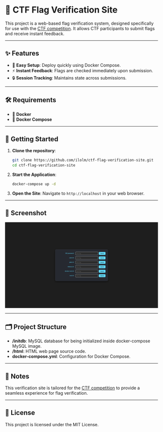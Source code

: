 # 🏁 CTF Flag Verification Site

This project is a web-based flag verification system, designed specifically for use with the [CTF competition](https://github.com/ilolm/docker-CTF). It allows CTF participants to submit flags and receive instant feedback.

---

## ✨ Features

- 🚀 **Easy Setup**: Deploy quickly using Docker Compose.
- ⚡ **Instant Feedback**: Flags are checked immediately upon submission.
- 🔒 **Session Tracking**: Maintains state across submissions.

---

## 🛠️ Requirements

- 🐋 **Docker**
- 🧩 **Docker Compose**

---

## 🚀 Getting Started

1. **Clone the repository**:
    ```bash
    git clone https://github.com/ilolm/ctf-flag-verification-site.git
    cd ctf-flag-verification-site
    ```

2. **Start the Application**:
    ```bash
    docker-compose up -d
    ```

3. **Open the Site**:
    Navigate to `http://localhost` in your web browser.

---

## 📸 Screenshot

![CTF Flag Verification Site](./site-preview.png)

---

## 🗂️ Project Structure

- **/initdb**: MySQL database for being initialized inside docker-compose MySQL image.
- **/html**: HTML web page source code.
- **docker-compose.yml**: Configuration for Docker Compose.

---

## 📌 Notes

This verification site is tailored for the [CTF competition](https://github.com/ilolm/docker-CTF) to provide a seamless experience for flag verification.

---

## 📜 License

This project is licensed under the MIT License.
